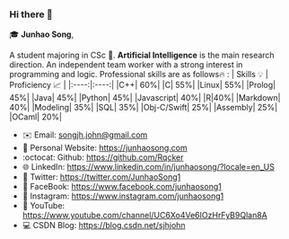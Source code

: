 ### Hi there 👋
:mortar_board: **Junhao Song**,

A student majoring in CSc	:full_moon_with_face:. **Artificial Intelligence** is the main research direction. An independent team worker with a strong interest in programming and logic.
Professional skills are as follows:fire: :
| Skills :bulb: | Proficiency :chart_with_upwards_trend: |
|:----:|:----:|
|C++| 60%|
|C| 55%|
|Linux| 55%|
|Prolog| 45%|
|Java| 45%|
|Python| 45%|
|Javascript| 40%|
|R|40%|
|Markdown| 40%|
|Modeling| 35%|
|SQL| 35%|
|Obj-C/Swift| 25%|
|Assembly| 25%|
|OCaml| 20%|


 - :envelope: Email: songjh.john@gmail.com
 - :satellite: Personal Website: https://junhaosong.com
 - :octocat: Github: https://github.com/Rqcker
 - :globe_with_meridians: LinkedIn: https://www.linkedin.com/in/junhaosong/?locale=en_US
 - :speech_balloon: Twitter: https://twitter.com/JunhaoSong1
 - :running: FaceBook: https://www.facebook.com/junhaosong1
 - :art: Instagram: https://www.instagram.com/junhaosong1
 - :musical_note: YouTube: https://www.youtube.com/channel/UC6Xo4Ve6IOzHrFyB9Qlan8A
 - :computer: CSDN Blog: https://blog.csdn.net/sjhjohn

